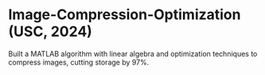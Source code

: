 # Image-Compression-Optimization (USC, 2024)
Built a MATLAB algorithm with linear algebra and optimization techniques to compress images, cutting storage by 97%.
